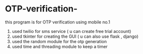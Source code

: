 # OTP-verification-
this program is for OTP verification using mobile no.1
1. used twilio for sms service ( u can create free trial account)
2. used tkinter for creating the GUI ( u can also use flask , django)
3. used the random module for the otp generation
4. used time and threading module to keep a timer
